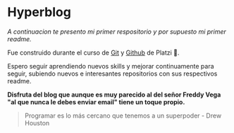 # Hyperblog

*A continuacion te presento mi primer respositorio y por supuesto mi primer readme.*

Fue construido durante el curso de [Git](http://https://git-scm.com/ "Git") y [Github](http://https://github.com/ "Github") de Platzi 💚. 

Espero seguir aprendiendo nuevos skills y mejorar continuamente para seguir, subiendo nuevos e interesantes repositorios con sus respectivos readme.

**Disfruta del blog que aunque es muy parecido al del señor Freddy Vega "al que nunca le debes enviar email" tiene un toque propio.**

>Programar es lo más cercano que tenemos a un superpoder - Drew Houston

